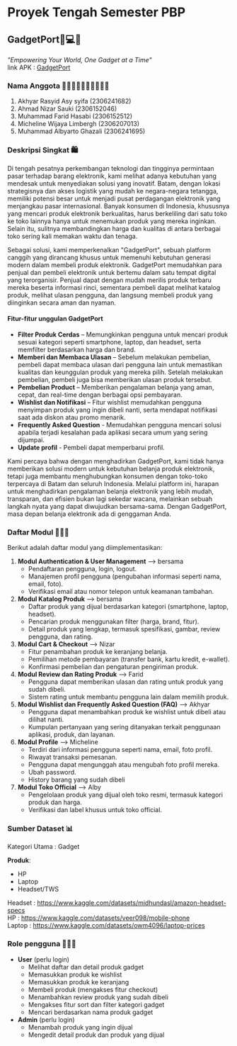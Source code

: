 # Proyek Tengah Semester PBP
## GadgetPort📱💻🛒
_"Empowering Your World, One Gadget at a Time"_  <br>
link APK : [GadgetPort](http://pbp.cs.ui.ac.id/muhammad.farid31/gadgetport)

### Nama Anggota 🧑‍🎓👩‍🎓👨‍🎓🧑‍🎓👨‍🎓
1. Akhyar Rasyid Asy syifa (2306241682)
2. Ahmad Nizar Sauki (2306152046)
3. Muhammad Farid Hasabi (2306152512)
4. Micheline Wijaya Limbergh (2306207013)
5. Muhammad Albyarto Ghazali (2306241695)

### Deskripsi Singkat 🛍️
Di tengah pesatnya perkembangan teknologi dan tingginya permintaan pasar terhadap barang elektronik, kami melihat adanya kebutuhan yang mendesak untuk menyediakan solusi yang inovatif. Batam, dengan lokasi strategisnya dan akses logistik yang mudah ke negara-negara tetangga, memiliki potensi besar untuk menjadi pusat perdagangan elektronik yang menjangkau pasar internasional. Banyak konsumen di Indonesia, khususnya yang mencari produk elektronik berkualitas, harus berkeliling dari satu toko ke toko lainnya hanya untuk menemukan produk yang mereka inginkan. Selain itu, sulitnya membandingkan harga dan kualitas di antara berbagai toko sering kali memakan waktu dan tenaga.

Sebagai solusi, kami memperkenalkan "GadgetPort", sebuah platform canggih yang dirancang khusus untuk memenuhi kebutuhan generasi modern dalam membeli produk elektronik. GadgetPort memudahkan para penjual dan pembeli elektronik untuk bertemu dalam satu tempat digital yang terorganisir. Penjual dapat dengan mudah merilis produk terbaru mereka beserta informasi rinci, sementara pembeli dapat melihat katalog produk, melihat ulasan pengguna, dan langsung membeli produk yang diinginkan secara aman dan nyaman.

#### Fitur-fitur unggulan GadgetPort 
- **Filter Produk Cerdas** – Memungkinkan pengguna untuk mencari produk sesuai kategori seperti smartphone, laptop, dan headset, serta memfilter berdasarkan harga dan brand.
- **Memberi dan Membaca Ulasan** – Sebelum melakukan pembelian, pembeli dapat membaca ulasan dari pengguna lain untuk memastikan kualitas dan keunggulan produk yang mereka pilih. Setelah melakukan pembelian, pembeli juga bisa memberikan ulasan produk tersebut. 
- **Pembelian Product** – Memberikan pengalaman belanja yang aman, cepat, dan real-time dengan berbagai opsi pembayaran.
- **Wishlist dan Notifikasi** – Fitur wishlist memudahkan pengguna menyimpan produk yang ingin dibeli nanti, serta mendapat notifikasi saat ada diskon atau promo menarik.
- **Frequently Asked Question** - Memudahkan pengguna mencari solusi apabila terjadi kesalahan pada aplikasi secara umum yang sering dijumpai.
- **Update profil** - Pembeli dapat memperbarui profil.

Kami percaya bahwa dengan menghadirkan GadgetPort, kami tidak hanya memberikan solusi modern untuk kebutuhan belanja produk elektronik, tetapi juga membantu menghubungkan konsumen dengan toko-toko terpercaya di Batam dan seluruh Indonesia. Melalui platform ini, harapan untuk menghadirkan pengalaman belanja elektronik yang lebih mudah, transparan, dan efisien bukan lagi sekedar wacana, melainkan sebuah langkah nyata yang dapat diwujudkan bersama-sama. Dengan GadgetPort, masa depan belanja elektronik ada di genggaman Anda.

### Daftar Modul 🧑🏻‍💻
Berikut adalah daftar modul yang diimplementasikan:
1. **Modul Authentication & User Management** --> bersama
    - Pendaftaran pengguna, login, logout.
    - Manajemen profil pengguna (pengubahan informasi seperti nama, email, foto).
    - Verifikasi email atau nomor telepon untuk keamanan tambahan.
2. **Modul Katalog Produk** --> bersama
    - Daftar produk yang dijual berdasarkan kategori (smartphone, laptop, headset).
    - Pencarian produk menggunakan filter (harga, brand, fitur).
    - Detail produk yang lengkap, termasuk spesifikasi, gambar, review pengguna, dan rating.
3. **Modul Cart & Checkout** --> Nizar
    - Fitur penambahan produk ke keranjang belanja.
    - Pemilihan metode pembayaran (transfer bank, kartu kredit, e-wallet).
    - Konfirmasi pembelian dan pengaturan pengiriman produk.
4. **Modul Review dan Rating Produk** --> Farid
    - Pengguna dapat memberikan ulasan dan rating untuk produk yang sudah dibeli.
    - Sistem rating untuk membantu pengguna lain dalam memilih produk.
5. **Modul Wishlist dan Frequently Asked Question (FAQ)** --> Akhyar
    - Pengguna dapat menambahkan produk ke wishlist untuk dibeli atau dilihat nanti.
    - Kumpulan pertanyaan yang sering ditanyakan terkait penggunaan aplikasi, produk, dan layanan.
6. **Modul Profile** --> Micheline 
    - Terdiri dari informasi pengguna seperti nama, email, foto profil.
    - Riwayat transaksi pemesanan.
    - Pengguna dapat mengunggah atau mengubah foto profil mereka.
    - Ubah password.
    - History barang yang sudah dibeli
7. **Modul Toko Official** --> Alby
    - Pengelolaan produk yang dijual oleh toko resmi, termasuk kategori produk dan harga.
    - Verifikasi dan label khusus untuk toko official.

### Sumber Dataset 📊
Kategori Utama : Gadget

**Produk**:
- HP
- Laptop
- Headset/TWS

Headset    : https://www.kaggle.com/datasets/midhundasl/amazon-headset-specs <br>
HP         : https://www.kaggle.com/datasets/veer098/mobile-phone <br>
Laptop     : https://www.kaggle.com/datasets/owm4096/laptop-prices <br>

### Role pengguna 🙋🏻‍♀
- **User** (perlu login)
    - Melihat daftar dan detail produk gadget
    - Memasukkan produk ke wishlist
    - Memasukkan produk ke keranjang
    - Membeli produk (mengakses fitur checkout)
    - Menambahkan review produk yang sudah dibeli
    - Mengakses fitur sort dan filter kategori gadget
    - Mencari berdasarkan nama produk gadget
- **Admin** (perlu login)
    - Menambah produk yang ingin dijual
    - Mengedit detail produk dan produk yang dijual 



